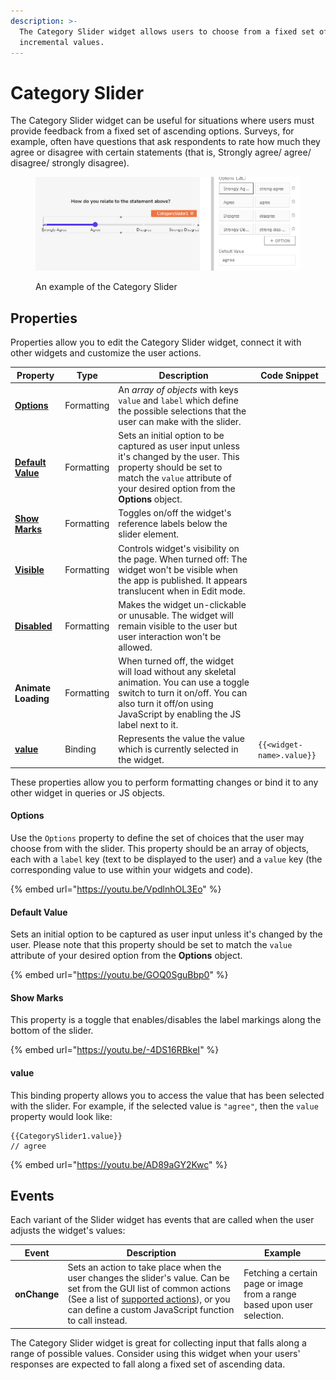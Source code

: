 ```yaml
---
description: >-
  The Category Slider widget allows users to choose from a fixed set of
  incremental values.
---
```


# Category Slider

The Category Slider widget can be useful for situations where users must provide feedback from a fixed set of ascending options. Surveys, for example, often have questions that ask respondents to rate how much they agree or disagree with certain statements (that is, Strongly agree/ agree/ disagree/ strongly disagree).

<figure><img src="../../../.gitbook/assets/as_category.png" alt=""><figcaption><p>An example of the Category Slider</p></figcaption></figure>

## Properties

Properties allow you to edit the Category Slider widget, connect it with other widgets and customize the user actions.

| Property                                                      | Type       | Description                                                                                                                                                                                            | Code Snippet              |
| ------------------------------------------------------------- | ---------- | ------------------------------------------------------------------------------------------------------------------------------------------------------------------------------------------------------ | ------------------------- |
| ****[**Options**](category-slider.md#options)****             | Formatting | An _array of objects_ with keys `value` and `label` which define the possible selections that the user can make with the slider.                                                                       |                           |
| ****[**Default Value**](category-slider.md#default-value)**** | Formatting | Sets an initial option to be captured as user input unless it's changed by the user. This property should be set to match the `value` attribute of your desired option from the **Options** object.    |                           |
| ****[**Show Marks**](category-slider.md#show-marks)****       | Formatting | Toggles on/off the widget's reference labels below the slider element.                                                                                                                                 |                           |
| ****[**Visible**](../#visible)****                            | Formatting | Controls widget's visibility on the page. When turned off: The widget won't be visible when the app is published. It appears translucent when in Edit mode.                                            |                           |
| ****[**Disabled**](../#disabled)****                          | Formatting | Makes the widget un-clickable or unusable. The widget will remain visible to the user but user interaction won't be allowed.                                                                           |                           |
| **Animate Loading**                                           | Formatting | When turned off, the widget will load without any skeletal animation. You can use a toggle switch to turn it on/off. You can also turn it off/on using JavaScript by enabling the JS label next to it. |                           |
| ****[**value**](category-slider.md#value)****                 | Binding    | Represents the value the value which is currently selected in the widget.                                                                                                                              | `{{<widget-name>.value}}` |

These properties allow you to perform formatting changes or bind it to any other widget in queries or JS objects.

#### Options

Use the `Options` property to define the set of choices that the user may choose from with the slider. This property should be an array of objects, each with a `label` key (text to be displayed to the user) and a `value` key (the corresponding value to use within your widgets and code).

{% embed url="https://youtu.be/VpdlnhOL3Eo" %}

#### Default Value

Sets an initial option to be captured as user input unless it's changed by the user. Please note that this property should be set to match the `value` attribute of your desired option from the **Options** object.

{% embed url="https://youtu.be/GOQ0SguBbp0" %}

#### Show Marks

This property is a toggle that enables/disables the label markings along the bottom of the slider.

{% embed url="https://youtu.be/-4DS16RBkeI" %}

#### value

This binding property allows you to access the value that has been selected with the slider. For example, if the selected value is `"agree"`, then the `value` property would look like:

```
{{CategorySlider1.value}}
// agree
```

{% embed url="https://youtu.be/AD89aGY2Kwc" %}

## Events

Each variant of the Slider widget has events that are called when the user adjusts the widget's values:

| Event        | Description                                                                                                                                                                                                                                                                                       | Example                                                                  |
| ------------ | ------------------------------------------------------------------------------------------------------------------------------------------------------------------------------------------------------------------------------------------------------------------------------------------------- | ------------------------------------------------------------------------ |
| **onChange** | Sets an action to take place when the user changes the slider's value. Can be set from the GUI list of common actions (See a list of [supported actions](https://docs.appsmith.com/reference/appsmith-framework/widget-actions)), or you can define a custom JavaScript function to call instead. | Fetching a certain page or image from a range based upon user selection. |

The Category Slider widget is great for collecting input that falls along a range of possible values. Consider using this widget when your users' responses are expected to fall along a fixed set of ascending data.
